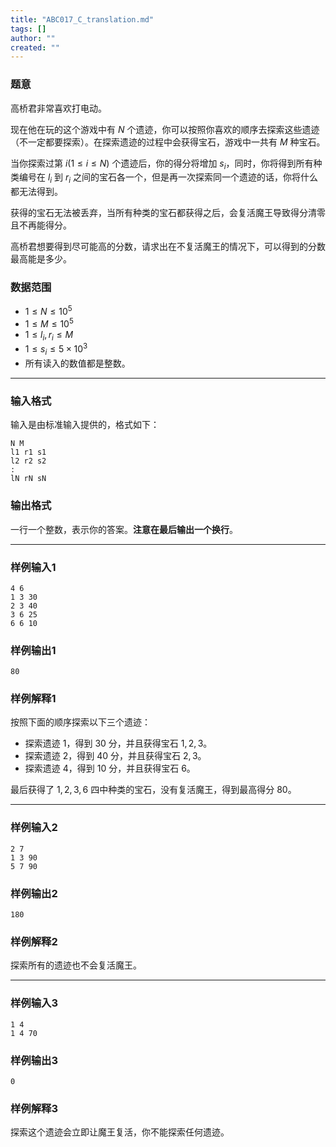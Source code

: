 ```yaml
---
title: "ABC017_C_translation.md"
tags: []
author: ""
created: ""
---
```


### 题意 

高桥君非常喜欢打电动。

现在他在玩的这个游戏中有 $N$ 个遗迹，你可以按照你喜欢的顺序去探索这些遗迹（不一定都要探索）。在探索遗迹的过程中会获得宝石，游戏中一共有 $M$ 种宝石。

当你探索过第 $i(1\le i \le N)$ 个遗迹后，你的得分将增加 $s_i$，同时，你将得到所有种类编号在 $l_i$ 到 $r_i$ 之间的宝石各一个，但是再一次探索同一个遗迹的话，你将什么都无法得到。

获得的宝石无法被丢弃，当所有种类的宝石都获得之后，会复活魔王导致得分清零且不再能得分。

高桥君想要得到尽可能高的分数，请求出在不复活魔王的情况下，可以得到的分数最高能是多少。

### 数据范围

- $1\le N \le 10^5$
- $1\le M \le 10^5$
- $1\le l_i,r_i \le M$
- $1\le s_i \le 5\times 10^3$
- 所有读入的数值都是整数。

---

### 输入格式

输入是由标准输入提供的，格式如下：

```
N M
l1 r1 s1
l2 r2 s2
:
lN rN sN
```

### 输出格式

一行一个整数，表示你的答案。**注意在最后输出一个换行**。

---

### 样例输入1

```
4 6
1 3 30
2 3 40
3 6 25
6 6 10
```

### 样例输出1

```
80
```

### 样例解释1

按照下面的顺序探索以下三个遗迹：

- 探索遗迹 $1$，得到 $30$ 分，并且获得宝石 $1,2,3$。
- 探索遗迹 $2$，得到 $40$ 分，并且获得宝石 $2,3$。
- 探索遗迹 $4$，得到 $10$ 分，并且获得宝石 $6$。

最后获得了 $1,2,3,6$ 四中种类的宝石，没有复活魔王，得到最高得分 $80$。

---

### 样例输入2

```
2 7
1 3 90
5 7 90
```

### 样例输出2

```
180
```

### 样例解释2

探索所有的遗迹也不会复活魔王。

---

### 样例输入3

```
1 4
1 4 70
```

### 样例输出3

```
0
```

### 样例解释3

探索这个遗迹会立即让魔王复活，你不能探索任何遗迹。

